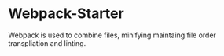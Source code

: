 # Webpack-Starter

Webpack is used to combine files, minifying maintaing file order transpliation and linting.
